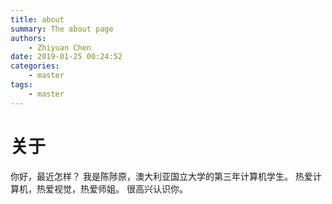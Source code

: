 ```yaml
---
title: about
summary: The about page
authors:
    - Zhiyuan Chen
date: 2019-01-25 00:24:52
categories: 
    - master
tags:
    - master
---
```

# 关于

你好，最近怎样？
我是陈陟原，澳大利亚国立大学的第三年计算机学生。
热爱计算机，热爱视觉，热爱师姐。
很高兴认识你。
